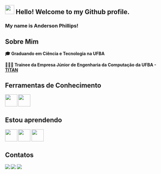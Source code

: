 ## <img src="https://media.giphy.com/media/hvRJCLFzcasrR4ia7z/giphy.gif" width="30px"> Hello! Welcome to my Github profile.

### My name is Anderson Phillips! 

## <strong>Sobre Mim
  
  :mortar_board: <strong>Graduando em Ciência e Tecnologia na UFBA</strong>
  
  🙋🏾‍♂️ **Trainee da Empresa Júnior de Engenharia da Computação da UFBA - [TITAN](https://titanci.com.br/)**
 
## <strong>Ferramentas de Conhecimento
   
  <img src="https://cdn.jsdelivr.net/gh/devicons/devicon/icons/python/python-original-wordmark.svg" width="40" height="40" /> 
  <img src="https://cdn.jsdelivr.net/gh/devicons/devicon/icons/photoshop/photoshop-plain.svg" width="40" height="40" />
   
## <strong>Estou aprendendo

  <img src="https://cdn.jsdelivr.net/gh/devicons/devicon/icons/javascript/javascript-plain.svg" width="40" height="40" /> 
  <img src="https://cdn.jsdelivr.net/gh/devicons/devicon/icons/css3/css3-plain-wordmark.svg" width="40" height="40"/>
  <img src="https://cdn.jsdelivr.net/gh/devicons/devicon/icons/html5/html5-plain-wordmark.svg" width="40" height="40" />
  
## <Strong>Contatos

<div>
<a href="https://instagram.com/ph__and/" target="_blank"><img src="https://img.shields.io/badge/-Instagram-%23E4405F?style=for-the-badge&logo=instagram&logoColor=white" target="_blank"></a>
<a href = "mailto:anderson.phillips95@gmail.com"><img src="https://img.shields.io/badge/Gmail-D14836?style=for-the-badge&logo=gmail&logoColor=white" target="_blank"></a>
<a href="https://www.linkedin.com/in/anderson-phillips-993599191/" target="_blank"><img src="https://img.shields.io/badge/-LinkedIn-%230077B5?style=for-the-badge&logo=linkedin&logoColor=white" target="_blank"></a>   
</div>
  
  
  
  
  
  
  
  
  
  
  
  <!--
**and-phillips/and-phillips** is a ✨ _special_ ✨ repository because its `README.md` (this file) appears on your GitHub profile.

Here are some ideas to get you started:

- 🔭 I’m currently working on ...
- 🌱 I’m currently learning ...
- 👯 I’m looking to collaborate on ...
- 🤔 I’m looking for help with ...
- 💬 Ask me about ...
- 📫 How to reach me: ...
- 😄 Pronouns: ...
- ⚡ Fun fact: ...
-->
